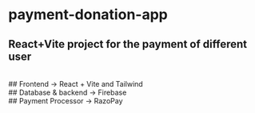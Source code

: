 # payment-donation-app
## React+Vite project for the payment of different user
<br>
## Frontend -> React + Vite and Tailwind
<br>
## Database & backend -> Firebase
<br>
## Payment Processor -> RazoPay
